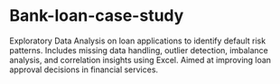 # Bank-loan-case-study
Exploratory Data Analysis on loan applications to identify default risk patterns. Includes missing data handling, outlier detection, imbalance analysis, and correlation insights using Excel. Aimed at improving loan approval decisions in financial services.
